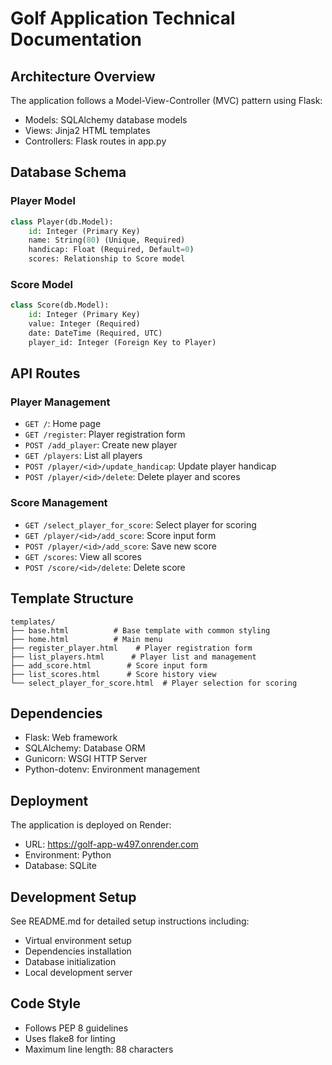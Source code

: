 # Golf Application Technical Documentation

## Architecture Overview
The application follows a Model-View-Controller (MVC) pattern using Flask:
- Models: SQLAlchemy database models
- Views: Jinja2 HTML templates
- Controllers: Flask routes in app.py

## Database Schema

### Player Model
```python
class Player(db.Model):
    id: Integer (Primary Key)
    name: String(80) (Unique, Required)
    handicap: Float (Required, Default=0)
    scores: Relationship to Score model
```

### Score Model
```python
class Score(db.Model):
    id: Integer (Primary Key)
    value: Integer (Required)
    date: DateTime (Required, UTC)
    player_id: Integer (Foreign Key to Player)
```

## API Routes

### Player Management
- `GET /`: Home page
- `GET /register`: Player registration form
- `POST /add_player`: Create new player
- `GET /players`: List all players
- `POST /player/<id>/update_handicap`: Update player handicap
- `POST /player/<id>/delete`: Delete player and scores

### Score Management
- `GET /select_player_for_score`: Select player for scoring
- `GET /player/<id>/add_score`: Score input form
- `POST /player/<id>/add_score`: Save new score
- `GET /scores`: View all scores
- `POST /score/<id>/delete`: Delete score

## Template Structure
```
templates/
├── base.html          # Base template with common styling
├── home.html          # Main menu
├── register_player.html    # Player registration form
├── list_players.html      # Player list and management
├── add_score.html        # Score input form
├── list_scores.html      # Score history view
└── select_player_for_score.html  # Player selection for scoring
```

## Dependencies
- Flask: Web framework
- SQLAlchemy: Database ORM
- Gunicorn: WSGI HTTP Server
- Python-dotenv: Environment management

## Deployment
The application is deployed on Render:
- URL: https://golf-app-w497.onrender.com
- Environment: Python
- Database: SQLite

## Development Setup
See README.md for detailed setup instructions including:
- Virtual environment setup
- Dependencies installation
- Database initialization
- Local development server

## Code Style
- Follows PEP 8 guidelines
- Uses flake8 for linting
- Maximum line length: 88 characters